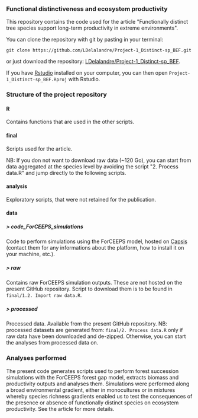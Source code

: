### Functional distinctiveness and ecosystem productivity

This repository contains the code used for the article "Functionally distinct tree species support long-term productivity in extreme environments".

You can clone the repository with git by pasting in your terminal:

	git clone https://github.com/LDelalandre/Project-1_Distinct-sp_BEF.git
    
or 
just download the repository:
[LDelalandre/Project-1_Distinct-sp_BEF](https://github.com/LDelalandre/Project-1_Distinct-sp_BEF/archive/master.zip).

If you have [Rstudio](https://www.rstudio.com/) installed on your computer, you can then open `Project-1_Distinct-sp_BEF.Rproj` with Rstudio.

### Structure of the project repository

#### R

Contains functions that are used in the other scripts.

#### final

Scripts used for the article.

NB: If you don not want to download raw data (~120 Go), you can start from data aggregated at the species level by avoiding the script "2. Process data.R" and jump directly to the following scripts.

#### analysis

Exploratory scripts, that were not retained for the publication.

#### data 

##### > code_ForCEEPS_simulations 
Code to perform simulations using the ForCEEPS model, hosted on 
[Capsis](http://capsis.cirad.fr/capsis/help_en/forceeps) (contact them for any informations about the platform, how to install it on your machine, etc.).

##### > raw 
Contains raw ForCEEPS simulation outputs. These are not hosted on the present GitHub repository. Script to download them is to be found in `final/1.2. Import raw data.R`.

##### > processed 

Processed data. Available from the present GitHub repository. NB: processed datasets are generated from: `final/2. Process data.R` only if raw data have been downloaded and de-zipped. Otherwise, you can start the analyses from processed data on.




### Analyses performed

The present code generates scripts used to perform forest succession simulations with the ForCEEPS forest gap model, extracts biomass and productivity outputs and analyses them. Simulations were performed along a broad environmental gradient, either in monocultures or in mixtures whereby species richness gradients enabled us to test the consequences of the presence or absence of functionally distinct species on ecosystem productivity. See the article for more details. 
